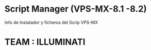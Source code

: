 # Script Manager (VPS-MX-8.1 -8.2)
Info de Instalador y ficheros del Scrip VPS-MX

# TEAM : ILLUMINATI
